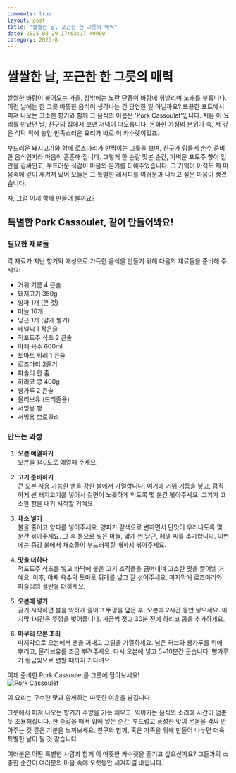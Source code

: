 ```yaml
---
comments: true
layout: post
title: "쌀쌀한 날, 포근한 한 그릇의 매력"
date: 2025-08-29 17:03:17 +0900
category: 2025-8
---
```


# 쌀쌀한 날, 포근한 한 그릇의 매력

쌀쌀한 바람이 불어오는 가을, 창밖에는 노란 단풍이 바람에 휘날리며 노래를 부릅니다. 이런 날에는 한 그릇 따뜻한 음식이 생각나는 건 당연한 일 아닐까요? 뜨끈한 포트에서 퍼져 나오는 고소한 향기와 함께 그 음식의 이름은 'Pork Cassoulet'입니다. 처음 이 요리를 만났던 날, 친구의 집에서 보낸 저녁이 떠오릅니다. 온화한 가정의 분위기 속, 저 깊은 식탁 위에 놓인 만족스러운 요리가 바로 이 카수렛이었죠. 

부드러운 돼지고기와 함께 로즈마리가 반짝이는 그릇을 보며, 친구가 힘들게 손수 준비한 음식인지라 마음이 훈훈해 집니다. 그렇게 한 숟갈 맛본 순간, 가벼운 포도주 향이 입안을 감싸안고, 부드러운 식감이 마음의 온기를 더해주었습니다. 그 기억이 아직도 제 마음속에 깊이 새겨져 있어 오늘은 그 특별한 레시피를 여러분과 나누고 싶은 마음이 생겼습니다. 

자, 그럼 이제 함께 만들어 볼까요? 

## 특별한 Pork Cassoulet, 같이 만들어봐요!

### 필요한 재료들

각 재료가 지닌 향기와 개성으로 가득한 음식을 만들기 위해 다음의 재료들을 준비해 주세요:

- 거위 기름 4 큰술
- 돼지고기 350g
- 양파 1개 (큰 것)
- 마늘 10개
- 당근 1개 (얇게 썰기)
- 페넬씨 1 작은술
- 적포도주 식초 2 큰술
- 야채 육수 600ml
- 토마토 퓌레 1 큰술
- 로즈마리 2줄기
- 파슬리 한 줌
- 하리코 콩 400g
- 빵가루 2 큰술
- 올리브유 (드리즐용)
- 서빙용 빵
- 서빙용 브로콜리

### 만드는 과정

1. **오븐 예열하기**  
   오븐을 140도로 예열해 주세요.  

2. **고기 준비하기**  
   큰 오븐 사용 가능한 팬을 강한 불에서 가열합니다. 여기에 거위 기름을 넣고, 큼직하게 썬 돼지고기를 넣어서 겉면이 노릇하게 익도록 몇 분간 볶아주세요. 고기가 고소한 향을 내기 시작할 거예요.

3. **채소 넣기**  
   불을 줄이고 양파를 넣어주세요. 양파가 갈색으로 변하면서 단맛이 우러나도록 몇 분간 볶아주세요. 그 후 통으로 넣은 마늘, 얇게 썬 당근, 페넬 씨를 추가합니다. 이번에는 중강 불에서 채소들이 부드러워질 때까지 볶아주세요.

4. **맛을 더하다**  
   적포도주 식초를 넣고 바닥에 붙은 고기 조각들을 긁어내며 고소한 맛을 끌어낼 거예요. 이후, 야채 육수와 토마토 퓌레를 넣고 잘 섞어주세요. 마지막에 로즈마리와 파슬리의 절반을 더하세요.

5. **오븐에 넣기**  
   끓기 시작하면 불을 약하게 줄이고 뚜껑을 덮은 후, 오븐에 2시간 동안 넣으세요. 마지막 1시간은 뚜껑을 벗어둡니다. 가끔씩 젓고 30분 전에 하리코 콩을 추가하세요.

6. **마무리 오븐 조리**  
   마지막으로 오븐에서 팬을 꺼내고 그릴을 가열하세요. 남은 허브와 빵가루를 위에 뿌리고, 올리브유를 조금 뿌려주세요. 다시 오븐에 넣고 5~10분간 굽습니다. 빵가루가 황금빛으로 변할 때까지 기다려요.

이제 준비한 Pork Cassoulet를 그릇에 담아보세요!  
![Pork Cassoulet](https://www.themealdb.com/images/media/meals/wxuvuv1511299147.jpg)

이 요리는 구수한 맛과 함께하는 따뜻한 여운을 남깁니다. 

그릇에서 퍼져 나오는 향기가 주방을 가득 채우고, 익어가는 음식의 소리에 시간이 멈춘 듯 조용해집니다. 한 숟갈을 떠서 입에 넣는 순간, 부드럽고 풍성한 맛이 온몸을 감싸 안아주는 것 같은 기분을 느껴보세요. 친구와 함께, 혹은 가족을 위해 만들어 나누면 더욱 특별한 날이 될 것 같습니다. 

여러분은 어떤 특별한 사람과 함께 이 따뜻한 카수렛을 즐기고 싶으신가요? 그들과의 소중한 순간이 여러분의 마음 속에 오랫동안 새겨지길 바랍니다.